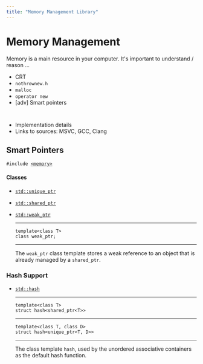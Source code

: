 ```yaml
---
title: "Memory Management Library"
---
```


# Memory Management

Memory is a main resource in your computer. It's important to understand /
reason ...

- CRT
- `nothrownew.h`
- `malloc`
- `operator new`
- \[adv\] Smart pointers

` `

- Implementation details
- Links to sources: MSVC, GCC, Clang

## Smart Pointers

`#include `[`<memory>`]()

#### Classes

- [`std::unique_ptr`]()

- [`std::shared_ptr`]()

- [`std::weak_ptr`]()

  ***

  `template<class T>`\
  `class weak_ptr;`

  ***

  The `weak_ptr` class template stores a weak reference to an object that is
  already managed by a `shared_ptr`.

### Hash Support

- [`std::hash`]()

  ***

  `template<class T>`\
  `struct hash<shared_ptr<T>>`

  ***

  `template<class T, class D>`\
  `struct hash<unique_ptr<T, D>>`

  ***

  The class template `hash`, used by the unordered associative containers as the
  default hash function.

<!-- ### Adaptors

- [`std::out_ptr_t`]()

  ***

  `template<class Smart, class Pointer, class... Args>`\
   `class out_ptr_t;`

  ***

  `out_ptr_t` is a class template used to adapt types such as smart pointers
  (20.3) for functions that use output pointer parameters.

- [`std::out_ptr`]()

  ***

  `template<class Pointer = void, class Smart, class... Args>`\
  `auto out_ptr(Smart& s, Args&&... args);`

  ***

  _Returns_: `out_ptr_t<Smart, P, Args&&...>(s, std::forward<Args>(args)...)`.

- [`std::inout_ptr_t`]()

  ***

  `template<class Smart, class Pointer, class... Args>`\
   `class inout_ptr_t`

  ***

  `inout_ptr_t` is a class template used to adapt types such as smart pointers
  (20.3) for functions that use output pointer parameters whose dereferenced
  values may first be deleted before being set to another allocated value.

- [`std::inout_ptr`]()

  ***

  `template<class Pointer = void, class Smart, class... Args>`\
  `auto inout_ptr(Smart& s, Args&&... args);`

  ***

  _Returns_: `inout_ptr_t<Smart, P, Args&&...>(s, std::forward<Args>(args)...)`. -->
